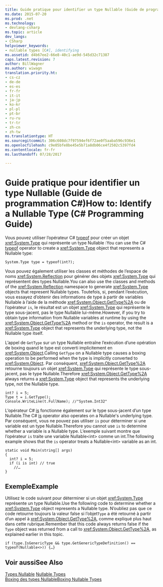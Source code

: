 ```yaml
---
title: Guide pratique pour identifier un type Nullable (Guide de programmation C#)
ms.date: 2015-07-20
ms.prod: .net
ms.technology:
- devlang-csharp
ms.topic: article
dev_langs:
- CSharp
helpviewer_keywords:
- nullable types [C#], identifying
ms.assetid: d4b67ee2-66e8-40c1-ae9d-545d32c71387
caps.latest.revision: 7
author: BillWagner
ms.author: wiwagn
translation.priority.ht:
- cs-cz
- de-de
- es-es
- fr-fr
- it-it
- ja-jp
- ko-kr
- pl-pl
- pt-br
- ru-ru
- tr-tr
- zh-cn
- zh-tw
ms.translationtype: HT
ms.sourcegitcommit: 306c608dc7f97594ef6f72ae0f5aaba596c936e1
ms.openlocfilehash: c9e05bfe8be45e5b71a8db06ce4f2502c5397fd4
ms.contentlocale: fr-fr
ms.lasthandoff: 07/28/2017

---
```

# <a name="how-to-identify-a-nullable-type-c-programming-guide"></a><span data-ttu-id="0fdc5-102">Guide pratique pour identifier un type Nullable (Guide de programmation C#)</span><span class="sxs-lookup"><span data-stu-id="0fdc5-102">How to: Identify a Nullable Type (C# Programming Guide)</span></span>
<span data-ttu-id="0fdc5-103">Vous pouvez utiliser l’opérateur C# [typeof](../../../csharp/language-reference/keywords/typeof.md) pour créer un objet <xref:System.Type> qui représente un type Nullable :</span><span class="sxs-lookup"><span data-stu-id="0fdc5-103">You can use the C# [typeof](../../../csharp/language-reference/keywords/typeof.md) operator to create a <xref:System.Type> object that represents a Nullable type:</span></span>  
  
```  
System.Type type = typeof(int?);  
```  
  
 <span data-ttu-id="0fdc5-104">Vous pouvez également utiliser les classes et méthodes de l’espace de noms <xref:System.Reflection> pour générer des objets <xref:System.Type> qui représentent des types Nullable.</span><span class="sxs-lookup"><span data-stu-id="0fdc5-104">You can also use the classes and methods of the <xref:System.Reflection> namespace to generate <xref:System.Type> objects that represent Nullable types.</span></span> <span data-ttu-id="0fdc5-105">Toutefois, si, pendant l’exécution, vous essayez d’obtenir des informations de type à partir de variables Nullable à l’aide de la méthode <xref:System.Object.GetType%2A> ou de l’opérateur `is`, le résultat est un objet <xref:System.Type> qui représente le type sous-jacent, pas le type Nullable lui-même.</span><span class="sxs-lookup"><span data-stu-id="0fdc5-105">However, if you try to obtain type information from Nullable variables at runtime by using the <xref:System.Object.GetType%2A> method or the `is` operator, the result is a <xref:System.Type> object that represents the underlying type, not the Nullable type itself.</span></span>  
  
 <span data-ttu-id="0fdc5-106">L’appel de `GetType` sur un type Nullable entraîne l’exécution d’une opération de boxing quand le type est converti implicitement en <xref:System.Object>.</span><span class="sxs-lookup"><span data-stu-id="0fdc5-106">Calling `GetType` on a Nullable type causes a boxing operation to be performed when the type is implicitly converted to <xref:System.Object>.</span></span> <span data-ttu-id="0fdc5-107">Par conséquent, <xref:System.Object.GetType%2A> retourne toujours un objet <xref:System.Type> qui représente le type sous-jacent, pas le type Nullable.</span><span class="sxs-lookup"><span data-stu-id="0fdc5-107">Therefore <xref:System.Object.GetType%2A> always returns a <xref:System.Type> object that represents the underlying type, not the Nullable type.</span></span>  
  
```  
int? i = 5;  
Type t = i.GetType();  
Console.WriteLine(t.FullName); //"System.Int32"  
```  
  
 <span data-ttu-id="0fdc5-108">L’opérateur C# [is](../../../csharp/language-reference/keywords/is.md) fonctionne également sur le type sous-jacent d’un type Nullable.</span><span class="sxs-lookup"><span data-stu-id="0fdc5-108">The C# [is](../../../csharp/language-reference/keywords/is.md) operator also operates on a Nullable's underlying type.</span></span> <span data-ttu-id="0fdc5-109">Par conséquent, vous ne pouvez pas utiliser `is` pour déterminer si une variable est un type Nullable.</span><span class="sxs-lookup"><span data-stu-id="0fdc5-109">Therefore you cannot use `is` to determine whether a variable is a Nullable type.</span></span> <span data-ttu-id="0fdc5-110">L’exemple suivant montre que l’opérateur `is` traite une variable Nullable\<int> comme un int.</span><span class="sxs-lookup"><span data-stu-id="0fdc5-110">The following example shows that the `is` operator treats a Nullable\<int> variable as an int.</span></span>  
  
```  
static void Main(string[] args)  
{  
  int? i = 5;  
  if (i is int) // true  
    //…  
}  
```  
  
## <a name="example"></a><span data-ttu-id="0fdc5-111">Exemple</span><span class="sxs-lookup"><span data-stu-id="0fdc5-111">Example</span></span>  
 <span data-ttu-id="0fdc5-112">Utilisez le code suivant pour déterminer si un objet <xref:System.Type> représente un type Nullable.</span><span class="sxs-lookup"><span data-stu-id="0fdc5-112">Use the following code to determine whether a <xref:System.Type> object represents a Nullable type.</span></span> <span data-ttu-id="0fdc5-113">N’oubliez pas que ce code retourne toujours la valeur false si l’objet`Type` a été retourné à partir d’un appel à <xref:System.Object.GetType%2A>, comme expliqué plus haut dans cette rubrique.</span><span class="sxs-lookup"><span data-stu-id="0fdc5-113">Remember that this code always returns false if the `Type` object was returned from a call to <xref:System.Object.GetType%2A>, as explained earlier in this topic.</span></span>  
  
```  
if (type.IsGenericType && type.GetGenericTypeDefinition() == typeof(Nullable<>)) {…}  
```  
  
## <a name="see-also"></a><span data-ttu-id="0fdc5-114">Voir aussi</span><span class="sxs-lookup"><span data-stu-id="0fdc5-114">See Also</span></span>  
 <span data-ttu-id="0fdc5-115">[Types Nullable](../../../csharp/programming-guide/nullable-types/index.md) </span><span class="sxs-lookup"><span data-stu-id="0fdc5-115">[Nullable Types](../../../csharp/programming-guide/nullable-types/index.md) </span></span>  
 [<span data-ttu-id="0fdc5-116">Boxing des types Nullable</span><span class="sxs-lookup"><span data-stu-id="0fdc5-116">Boxing Nullable Types</span></span>](../../../csharp/programming-guide/nullable-types/boxing-nullable-types.md)

